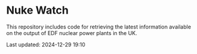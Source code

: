 # Nuke Watch

This repository includes code for retrieving the latest information available on the output of EDF nuclear power plants in the UK.

Last updated: 2024-12-29 19:10